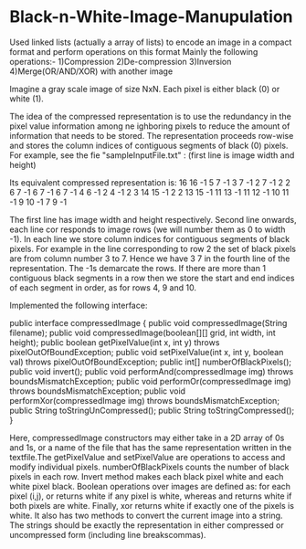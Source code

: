 # Black-n-White-Image-Manupulation
Used linked lists (actually a array of lists) to encode an image in a compact format and perform operations on this format Mainly the following operations:- 1)Compression 2)De-compression 3)Inversion 4)Merge(OR/AND/XOR) with another image

Imagine a gray scale image of size NxN. Each pixel is either black (0) or white (1).

The idea of the compressed representation is to use the redundancy in the pixel value information among ne ighboring pixels to reduce the amount of information that needs to be stored. The representation proceeds row-wise and stores the column indices of contiguous segments of black (0) pixels. For example, see the fie "sampleInputFile.txt" : (first line is image width and height)

Its equivalent compressed representation is: 16 16 -1 5 7 -1 3 7 -1 2 7 -1 2 2 6 7 -1 6 7 -1 6 7 -1 4 6 -1 2 4 -1 2 3 14 15 -1 2 2 13 15 -1 11 13 -1 11 12 -1 10 11 -1 9 10 -1 7 9 -1

The first line has image width and height respectively. Second line onwards, each line cor responds to image rows (we will number them as 0 to width -1). In each line we store column indices for contiguous segments of black pixels. For example in the line corresponding to row 2 the set of black pixels are from column number 3 to 7. Hence we have 3 7 in the fourth line of the representation. The -1s demarcate the rows. If there are more than 1 contiguous black segments in a row then we store the start and end indices of each segment in order, as for rows 4, 9 and 10.

Implemented the following interface:

public interface compressedImage { 
public void compressedImage(String filename);
public void compressedImage(boolean[][] grid, int width, int height); 
public boolean getPixelValue(int x, int y) throws pixelOutOfBoundException;
public void setPixelValue(int x, int y, boolean val) throws pixelOutOfBoundException;
public int[] numberOfBlackPixels(); public void invert();
public void performAnd(compressedImage img) throws boundsMismatchException;
public void performOr(compressedImage img) throws boundsMismatchException;
public void performXor(compressedImage img) throws boundsMismatchException;
public String toStringUnCompressed(); public String toStringCompressed();
}

Here, compressedImage constructors may either take in a 2D array of 0s and 1s, or a name of the file that has the same representation written in the textfile.The getPixelValue and setPixelValue are operations to access and modify individual pixels. numberOfBlackPixels counts the number of black pixels in each row. Invert method makes each black pixel white and each white pixel black. Boolean operations over images are defined as: for each pixel (i,j), or returns white if any pixel is white, whereas and returns white if both pixels are white. Finally, xor returns white if exactly one of the pixels is white. It also has two methods to convert the current image into a string. The strings should be exactly the representation in either compressed or uncompressed form (including line breakscommas).
